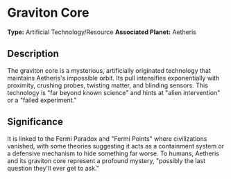 # Graviton Core

**Type:** Artificial Technology/Resource
**Associated Planet:** Aetheris

## Description
The graviton core is a mysterious, artificially originated technology that maintains Aetheris's impossible orbit. Its pull intensifies exponentially with proximity, crushing probes, twisting matter, and blinding sensors. This technology is "far beyond known science" and hints at "alien intervention" or a "failed experiment."

## Significance
It is linked to the Fermi Paradox and "Fermi Points" where civilizations vanished, with some theories suggesting it acts as a containment system or a defensive mechanism to hide something far worse. To humans, Aetheris and its graviton core represent a profound mystery, "possibly the last question they'll ever get to ask." 